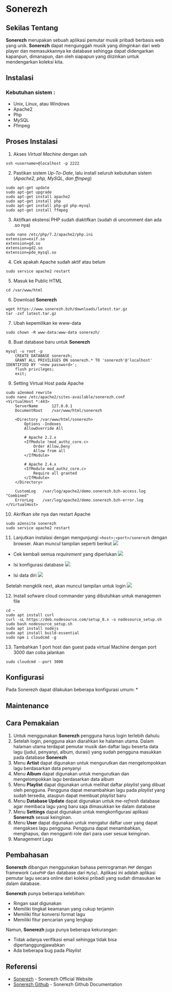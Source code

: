 ﻿# Sonerezh

## Sekilas Tentang
**Sonerezh** merupakan sebuah aplikasi pemutar musik pribadi berbasis web yang unik. **Sonerezh** dapat mengunggah musik yang diinginkan dari web player dan memasukkannya ke database sehingga dapat didengarkan kapanpun, dimanapun, dan oleh siapapun yang diizinkan untuk mendengarkan koleksi kita.

## Instalasi
### Kebutuhan sistem :
- Unix, Linux, atau Windows
- Apache2
- Php
- MySQL
- Ffmpeg
## Proses Instalasi
1. Akses *Virtual Machine* dengan ssh
```
ssh <username>@localhost -p 2222
``` 
2. Pastikan sistem *Up-To-Date*, lalu install seluruh kebutuhan sistem (*Apache2, php, MySQL, dan ffmpeg*)
```
sudo apt-get update
sudo apt-get upgrade
sudo apt-get install apache2
sudo apt-get install php
sudo apt-get install php-gd php-mysql
sudo apt-get install ffmpeg
```
3. Aktifkan ekstensi PHP sudah diaktifkan (sudah di uncomment dan ada .so nya)
```
sudo nano /etc/php/7.2/apache2/php.ini
extension=exif.so
extension=gd.so
extension=gd2.so
extension=pdo_mysql.so
```
4. Cek apakah Apache sudah aktif atau belum
```
sudo service apache2 restart
```
5. Masuk ke Public HTML
```
cd /var/www/html
```
6. Download **Sonerezh**
```
wget https://www.sonerezh.bzh/downloads/latest.tar.gz
tar -zxf latest.tar.gz
```
7. Ubah kepemilikan ke www-data
```
sudo chown -R www-data:www-data sonerezh/
```
8. Buat database baru untuk **Sonerezh**
```
mysql -u root -p
	CREATE DATABASE sonerezh;
	GRANT ALL PRIVILEGES ON sonerezh.* TO 'sonerezh'@'localhost' IDENTIFIED BY '<new password>';
	flush privileges;
	exit;
```
9. Setting Virtual Host pada Apache
```
sudo a2enmod rewrite
sudo nano /etc/apache2/sites-available/sonerezh.conf
<VirtualHost *:443>
    ServerName      127.0.0.1
    DocumentRoot    /var/www/html/sonerezh

    <Directory /var/www/html/sonerezh>
        Options -Indexes
        AllowOverride All

        # Apache 2.2.x
        <IfModule !mod_authz_core.c>
            Order Allow,Deny
            Allow from all
        </IfModule>

        # Apache 2.4.x
        <IfModule mod_authz_core.c>
            Require all granted
        </IfModule>
    </Directory>

    CustomLog   /var/log/apache2/demo.sonerezh.bzh-access.log "Combined"
    ErrorLog    /var/log/apache2/demo.sonerezh.bzh-error.log
</VirtualHost>
```
10. Akrifkan *site* nya dan restart Apache
```
sudo a2ensite sonerezh
sudo service apache2 restart
```

11. Lanjutkan instalasi dengan mengunjungi `<host>:<port>/sonerezh` dengan browser. Akan muncul tampilan seperti berikut
![](https://github.com/leonardif/Komdat-Sonerezh/blob/master/Dokumentasi/login.PNG)

* Cek kembali semua *requirement* yang diperlukan
![](https://github.com/leonardif/Komdat-Sonerezh/blob/master/Dokumentasi/sonerezh%202.PNG)

* Isi konfigurasi database
![](https://github.com/leonardif/Komdat-Sonerezh/blob/master/Dokumentasi/sonerezh%203.PNG)

* Isi data diri
![](https://github.com/leonardif/Komdat-Sonerezh/blob/master/Dokumentasi/sonerezh%204.PNG)

Setelah mengklik next, akan muncul tampilan untuk login
![](https://github.com/leonardif/Komdat-Sonerezh/blob/master/Dokumentasi/login.PNG)

12. Install sofware cloud commander yang dibutuhkan untuk managemen file
```
cd ~
sudo apt install curl
curl -sL https://deb.nodesource.com/setup_8.x -o nodesource_setup.sh
sudo bash nodesource_setup.sh
sudo apt install nodejs
sudo apt install build-essential
sudo npm i cloudcmd -g
```
13. Tambahkan 1 port host dan guest pada virtual Machine dengan port 3000 dan coba jalankan
```
sudo cloudcmd --port 3000
```
## Konfigurasi
Pada Sonerezh dapat dilakukan beberapa konfigurasi umum:
* 
## Maintenance
## Cara Pemakaian
1. Untuk menggunakan **Sonerezh** pengguna harus login terlebih dahulu
2. Setelah login, pengguna akan diarahkan ke halaman utama. Dalam halaman utama terdapat pemutar musik dan daftar lagu beserta data lagu (judul, penyanyi, album, durasi) yang sudah pengguna masukkan pada database **Sonerezh**
3. Menu **Artist** dapat digunakan untuk mengurutkan dan mengelompokkan lagu berdasarkan data penyanyi
4. Menu **Album** dapat digunakan untuk mengurutkan dan mengelompokkan lagu berdasarkan data album
5. Menu **Playlist** dapat digunakan untuk melihat daftar *playlist* yang dibuat oleh pengguna. Pengguna dapat menambahkan lagu pada *playlist* yang sudah tersedia, ataupun dapat membuat *playlist* baru
6. Menu **Database Update** dapat digunakan untuk me-*refresh* database agar membaca lagu yang baru saja dimasukkan ke dalam database
7. Menu **Settings** dapat digunakan untuk mengkonfigurasi aplikasi **Sonerezh** sesuai keinginan.
8. Menu **User** dapat digunakan untuk mengatur daftar user yang dapat mengakses lagu pengguna. Pengguna dapat menambahkan, menghapus, dan mengganti role dari para user sesuai keinginan.
9. Management Lagu
 ## Pembahasan
 **Sonerezh** dibangun menggunakan bahasa pemrograman `PHP` dengan framework `CakePHP` dan database dari `MySql`. Aplikasi ini adalah aplikasi pemutar lagu secara online dari koleksi pribadi yang sudah dimasukan ke dalam database.
 
 **Sonerezh** punya beberapa kelebihan:
 * Ringan saat digunakan
 * Memiliki tingkat keamanan yang cukup terjamin
 * Memiliki fitur konversi format lagu
 * Memiliki fitur pencarian yang lengkap

Namun, **Sonerezh** juga punya beberapa kekurangan:
* Tidak adanya verifikasi email sehingga tidak bisa dipertanggungjawabkan
* Ada beberapa bug pada *Playlist* 

 ## Referensi 
* [Sonerezh](https://www.sonerezh.bzh) - Sonerezh Official Website
* [Sonerezh Github](https://github.com/sonerezh/sonerezh) - Sonerezh Github Documentation

<!--stackedit_data:
eyJoaXN0b3J5IjpbLTczNTUxNjE4LDE1OTg1OTEwMDIsNjIzNj
QwMDQ3XX0=
-->